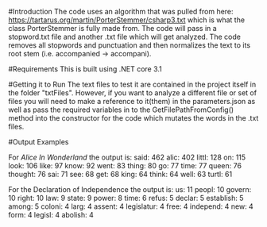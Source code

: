 #Introduction
The code uses an algorithm that was pulled from here: https://tartarus.org/martin/PorterStemmer/csharp3.txt which is what the class
PorterStemmer is fully made from. The code will pass in a stopword.txt file and another .txt file which will get analyzed. The code 
removes all stopwords and punctuation and then normalizes the text to its root stem (i.e. accompanied -> accompani).

#Requirements
This is built using .NET core 3.1

#Getting it to Run
The text files to test it are contained in the project itself in the folder "txtFiles". However, if you want to analyze 
a different file or set of files you will need to make a reference to it(them) in the parameters.json as well as pass 
the required variables in to the GetFilePathFromConfig() method into the constructor for the code which mutates the words 
in the .txt files.

#Output Examples

For *Alice In Wonderland* the output is:
said: 462
alic: 402
littl: 128
on: 115
look: 106
like: 97
know: 92
went: 83
thing: 80
go: 77
time: 77
queen: 76
thought: 76
sai: 71
see: 68
get: 68
king: 64
think: 64
well: 63
turtl: 61

For the Declaration of Independence the output is:
us: 11
peopl: 10
govern: 10
right: 10
law: 9
state: 9
power: 8
time: 6
refus: 5
declar: 5
establish: 5
among: 5
coloni: 4
larg: 4
assent: 4
legislatur: 4
free: 4
independ: 4
new: 4
form: 4
legisl: 4
abolish: 4
